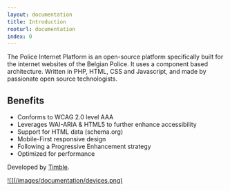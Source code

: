 ```yaml
---
layout: documentation
title: Introduction
rooturl: documentation
index: 0
---
```


The Police Internet Platform is an open-source platform specifically built for the internet websites of the Belgian Police. It uses a component based architecture. Written in PHP, HTML, CSS and Javascript, and made by passionate open source technologists.

## Benefits

* Conforms to WCAG 2.0 level AAA
* Leverages WAI-ARIA & HTML5 to further enhance accessibility
* Support for HTML data (schema.org)
* Mobile-First responsive design
* Following a Progressive Enhancement strategy
* Optimized for performance

Developed by [Timble](http://www.timble.net).

<a href="/images/documentation/devices.png" data-gallery="enabled">
![](/images/documentation/devices.png)
</a>